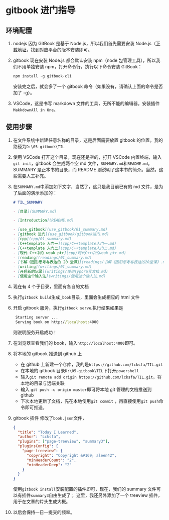 # gitbook 进门指导

## 环境配置

1. nodejs 因为 GitBook 是基于 Node.js，所以我们首先需要安装 Node.js（[下载地址](https://nodejs.org/en/download/)，找到对应平台的版本安装即可。
2. gitbook 现在安装 Node.js 都会默认安装 npm（node 包管理工具），所以我们不用单独安装 npm，打开命令行，执行以下命令安装 GitBook：
   ```js
   npm install -g gitbook-cli
   ```

   安装完之后，就会多了一个 gitbook 命令（如果没有，请确认上面的命令是否加了 -g）。

3. VSCode，这是书写 markdown 文件的工具，无所不能的编辑器。安装插件`MakkdownAll in One`。

## 使用步骤

1. 在文件系统中新建任意名称的目录，这是后面需要放置 gitbook 的位置。我的路径为`D:\05-gitbook\TIL`
2. 使用 VSCode 打开这个目录，现在还是空的，打开 VSCode 内置终端，输入`git init`，gitbook 会生成两个空 md 文件，`SUMMARY.md`和`README.md`。SUMMARY 是正本书的目录，而 README 则说明了这本书的简介。当然，这些需要人工补充。
3. 在`SUMMARY.md`中添加如下文字，当然了，这只是我目前已有的 md 文件，是为了后面的演示添加的：

   ```markdown
   # TIL_SUMMARY

   - [目录](SUMMARY.md)

   - [Introduction](README.md)

   - [use_gitbook](use_gitbook/01_summary.md)
   - [gitbook 进门](use_gitbook/gitbook进门.md)
   - [cpp](cpp/01_summary.md)
   - [C++template 入门一](cpp/C++template入门一.md)
   - [C++template 入门二](cpp/C++template入门二.md)
   - [现代 C++中的 weak_ptr](cpp/现代C++中的weak_ptr.md)
   - [reading](readings/01_summary.md)
   - [书解《图形思考与表达的 20 堂课》](readings/书解《图形思考与表达的20堂课》.md)
   - [writing](writings/01_summary.md)
   - [开启新的记录](writings/使用Typora写文档.md)
   - [使用这个输入法](writings/使用这个输入法.md)
   ```

4. 现在有 4 个子目录，里面有各自的文档
5. 执行`gitbook build`生成`_book`目录，里面会生成相应的 html 文件
6. 开启 gitbook 服务，执行`gitbook serve`.执行结果如果是

   ```cmd
    Starting server ...
    Serving book on http://localhost:4000
   ```

   则说明服务开启成功！

7. 在浏览器查看我们的 book，输入`http://localhost:4000`即可。
8. 将本地的 gitbook 推送到 github 上
   - 在 github 上新建一个仓库，我的是`https://github.com/lcksfa/TIL.git`
   - 在本地的 gitbook 目录`D:\05-gitbook\TIL`下打开`powershell`
   - 输入`git remote add origin https://github.com/lcksfa/TIL.git`，将本地的目录与远端关联
   - 输入 `git push -u origin master`即可将本地 git 管理的文档推送到 github
   - 下次本地更新了文档，先在本地使用`git commit` ，再直接使用`git push`命令即可推送。
9. gitbook 插件
   修改了`book.json`文件，

   ```json
   {
     "title": "Today I Learned",
     "author": "Lcksfa",
     "plugins": ["page-treeview", "summary3"],
     "pluginsConfig": {
       "page-treeview": {
         "copyright": "Copyright &#169; aleen42",
         "minHeaderCount": "2",
         "minHeaderDeep": "2"
       }
     }
   }
   ```

   使用`gitbook install`安装配置的插件即可，现在，我们的 summary 文件可以有插件`summary3`自由生成了；
   这里，我还另外添加了一个 treeview 插件，用于在文章的片头生成大概。

10. 以后会保持一日一提交的频率。
